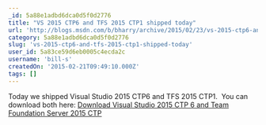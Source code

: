 ```yaml
---
_id: 5a88e1adbd6dca0d5f0d2776
title: "VS 2015 CTP6 and TFS 2015 CTP1 shipped today"
url: 'http://blogs.msdn.com/b/bharry/archive/2015/02/23/vs-2015-ctp6-and-tfs-2015-ctp1-shipped-today.aspx'
category: 5a88e1adbd6dca0d5f0d2776
slug: 'vs-2015-ctp6-and-tfs-2015-ctp1-shipped-today'
user_id: 5a83ce59d6eb0005c4ecda2c
username: 'bill-s'
createdOn: '2015-02-21T09:49:10.000Z'
tags: []
---
```


Today we shipped Visual Studio 2015 CTP6 and TFS 2015 CTP1.  You can download both here: <a href="http://www.visualstudio.com/downloads/visual-studio-2015-ctp-vs">Download Visual Studio 2015 CTP 6 and Team Foundation Server 2015 CTP</a>
